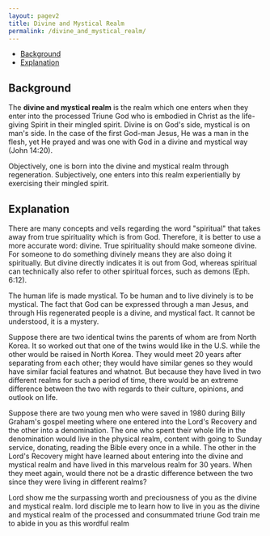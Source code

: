 ```yaml
---
layout: pagev2
title: Divine and Mystical Realm
permalink: /divine_and_mystical_realm/
---
```

- [Background](#background)
- [Explanation](#explanation)

## Background

The **divine and mystical realm** is the realm which one enters when they enter into the processed Triune God who is embodied in Christ as the life-giving Spirit in their mingled spirit. Divine is on God's side, mystical is on man's side. In the case of the first God-man Jesus, He was a man in the flesh, yet He prayed and was one with God in a divine and mystical way (John 14:20).

Objectively, one is born into the divine and mystical realm through regeneration. Subjectively, one enters into this realm experientially by exercising their mingled spirit.
 
## Explanation

There are many concepts and veils regarding the word "spiritual" that takes away from true spirituality which is from God. Therefore, it is better to use a more accurate word: divine. True spirituality should make someone divine. For someone to do something divinely means they are also doing it spiritually. But divine directly indicates it is out from God, whereas spiritual can technically also refer to other spiritual forces, such as demons (Eph. 6:12).

The human life is made mystical. To be human and to live divinely is to be mystical. The fact that God can be expressed through a man Jesus, and through His regenerated people is a divine, and mystical fact. It cannot be understood, it is a mystery. 

Suppose there are two identical twins the parents of whom are from North Korea. It so worked out that one of the twins would like in the U.S. while the other would be raised in North Korea. They would meet 20 years after separating from each other; they would have similar genes so they would have similar facial features and whatnot. But because they have lived in two different realms for such a period of time, there would be an extreme difference between the two with regards to their culture, opinions, and outlook on life. 

Suppose there are two young men who were saved in 1980 during Billy Graham's gospel meeting where one entered into the Lord's Recovery and the other into a denomination. The one who spent their whole life in the denomination would live in the physical realm, content with going to Sunday service, donating, reading the Bible every once in a while. The other in the Lord's Recovery might have learned about entering into the divine and mystical realm and have lived in this marvelous realm for 30 years. When they meet again, would there not be a drastic difference between the two since they were living in different realms?

Lord show me the surpassing worth and preciousness of you as the divine and mystical realm. lord disciple me to learn how to live in you as the divine and mystical realm of the processed and consummated triune God  train me to abide in you as this wordful realm